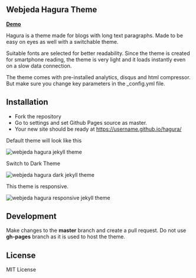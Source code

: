 ## Webjeda Hagura Theme

[**Demo**](http://webjeda.com/hagura)

Hagura is a theme made for blogs with long text paragraphs. Made to be easy on eyes as well with a switchable theme.

Suitable fonts are selected for better readability. Since the theme is created for smartphone reading, the theme is very light and it loads instantly even on a slow data connection.

The theme comes with pre-installed analytics, disqus and html compressor. But make sure you change key parameters in the _config.yml file.



## Installation
* Fork the repository
* Go to settings and set Github Pages source as master.
* Your new site should be ready at https://username.github.io/hagura/


Default theme will look like this

![webjeda hagura jekyll theme](https://webjeda.com/hagura/assets/images/hagura-1.png)

Switch to Dark Theme

![webjeda hagura dark jekyll theme](https://webjeda.com/hagura/assets/images/hagura-dark-jekyll-theme.png)

This theme is responsive.

![webjeda hagura responsive jekyll theme](https://webjeda.com/hagura/assets/images/hagura-responsive.png)


## Development
Make changes to the **master** branch and create a pull request. Do not use **gh-pages** branch as it is used to host the theme.


## License
MIT License 
